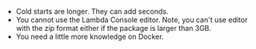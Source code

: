 * Cold starts are longer. They can add seconds.
* You cannot use the Lambda Console editor. Note, you can't use editor with the zip format either if the package is larger than 3GB.
* You need a little more knowledge on Docker.